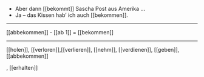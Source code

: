 - Aber dann [[bekommt]] Sascha Post aus Amerika ...
- Ja – das Kissen hab’ ich auch [[bekommen]].  

---
[[abbekommen]] - [[ab 1]] = [[bekommen]]

---
 [[holen]], [[verloren]],[[verlieren]], [[nehm]], [[verdienen]], [[geben]], [[abbekommen]]

, [[erhalten]]